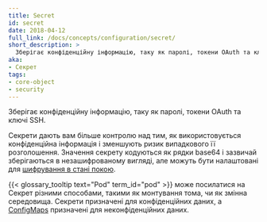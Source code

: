 ```yaml
---
title: Secret
id: secret
date: 2018-04-12
full_link: /docs/concepts/configuration/secret/
short_description: >
  Зберігає конфіденційну інформацію, таку як паролі, токени OAuth та ключі SSH.
aka:
- Секрет
tags:
- core-object
- security
---
```

Зберігає конфіденційну інформацію, таку як паролі, токени OAuth та ключі SSH.

<!--more-->

Секрети дають вам більше контролю над тим, як використовується конфіденційна інформація і зменшують ризик випадкового її розголошення. Значення секрету кодуються як рядки base64 і
зазвичай зберігаються в незашифрованому вигляді, але можуть бути налаштовані для [шифрування в стані покою](/docs/tasks/administer-cluster/encrypt-data/#ensure-all-secrets-are-encrypted).

{{< glossary_tooltip text="Pod" term_id="pod" >}} може посилатися на Секрет різними способами, такими як монтування тома, чи як змінна середовища. Секрети призначені для конфіденційних даних, а
[ConfigMaps](/docs/tasks/configure-pod-container/configure-pod-configmap/) призначені для неконфіденційних даних.

